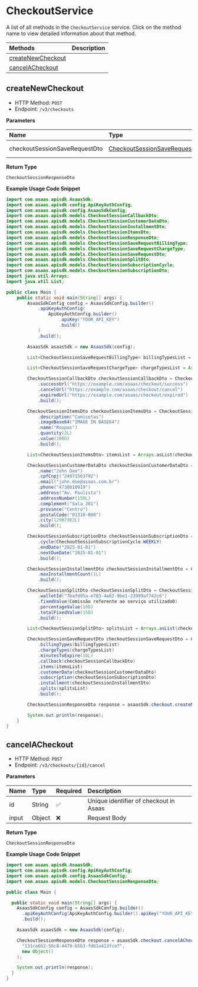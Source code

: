# CheckoutService

A list of all methods in the `CheckoutService` service. Click on the method name to view detailed information about that method.

| Methods                                 | Description |
| :-------------------------------------- | :---------- |
| [createNewCheckout](#createnewcheckout) |             |
| [cancelACheckout](#cancelacheckout)     |             |

## createNewCheckout

- HTTP Method: `POST`
- Endpoint: `/v3/checkouts`

**Parameters**

| Name                          | Type                                                                        | Required | Description  |
| :---------------------------- | :-------------------------------------------------------------------------- | :------- | :----------- |
| checkoutSessionSaveRequestDto | [CheckoutSessionSaveRequestDto](../models/CheckoutSessionSaveRequestDto.md) | ❌       | Request Body |

**Return Type**

`CheckoutSessionResponseDto`

**Example Usage Code Snippet**

```java
import com.asaas.apisdk.AsaasSdk;
import com.asaas.apisdk.config.ApiKeyAuthConfig;
import com.asaas.apisdk.config.AsaasSdkConfig;
import com.asaas.apisdk.models.CheckoutSessionCallbackDto;
import com.asaas.apisdk.models.CheckoutSessionCustomerDataDto;
import com.asaas.apisdk.models.CheckoutSessionInstallmentDto;
import com.asaas.apisdk.models.CheckoutSessionItemsDto;
import com.asaas.apisdk.models.CheckoutSessionResponseDto;
import com.asaas.apisdk.models.CheckoutSessionSaveRequestBillingType;
import com.asaas.apisdk.models.CheckoutSessionSaveRequestChargeType;
import com.asaas.apisdk.models.CheckoutSessionSaveRequestDto;
import com.asaas.apisdk.models.CheckoutSessionSplitDto;
import com.asaas.apisdk.models.CheckoutSessionSubscriptionCycle;
import com.asaas.apisdk.models.CheckoutSessionSubscriptionDto;
import java.util.Arrays;
import java.util.List;

public class Main {
    public static void main(String[] args) {
		AsaasSdkConfig config = AsaasSdkConfig.builder()
			.apiKeyAuthConfig(
				ApiKeyAuthConfig.builder()
					.apiKey("YOUR_API_KEY")
					.build()
			)
			.build();

		AsaasSdk asaasSdk = new AsaasSdk(config);

		List<CheckoutSessionSaveRequestBillingType> billingTypesList = Arrays.asList(CheckoutSessionSaveRequestBillingType.CREDIT_CARD);

		List<CheckoutSessionSaveRequestChargeType> chargeTypesList = Arrays.asList(CheckoutSessionSaveRequestChargeType.DETACHED);

		CheckoutSessionCallbackDto checkoutSessionCallbackDto = CheckoutSessionCallbackDto.builder()
			.successUrl("https://example.com/asaas/checkout/success")
			.cancelUrl("https://example.com/asaas/checkout/cancel")
			.expiredUrl("https://example.com/asaas/checkout/expired")
			.build();

		CheckoutSessionItemsDto checkoutSessionItemsDto = CheckoutSessionItemsDto.builder()
			.description("Camisetas")
			.imageBase64("IMAGE IN BASE64")
			.name("Roupas")
			.quantity(2L)
			.value(100D)
			.build();

		List<CheckoutSessionItemsDto> itemsList = Arrays.asList(checkoutSessionItemsDto);

		CheckoutSessionCustomerDataDto checkoutSessionCustomerDataDto = CheckoutSessionCustomerDataDto.builder()
			.name("John Doe")
			.cpfCnpj("24971563792")
			.email("john.doe@asaas.com.br")
			.phone("4738010919")
			.address("Av. Paulista")
			.addressNumber(150L)
			.complement("Sala 201")
			.province("Centro")
			.postalCode("01310-000")
			.city(12987382L)
			.build();

		CheckoutSessionSubscriptionDto checkoutSessionSubscriptionDto = CheckoutSessionSubscriptionDto.builder()
			.cycle(CheckoutSessionSubscriptionCycle.WEEKLY)
			.endDate("2025-01-01")
			.nextDueDate("2025-01-01")
			.build();

		CheckoutSessionInstallmentDto checkoutSessionInstallmentDto = CheckoutSessionInstallmentDto.builder()
			.maxInstallmentCount(1L)
			.build();

		CheckoutSessionSplitDto checkoutSessionSplitDto = CheckoutSessionSplitDto.builder()
			.walletId("7bafd95a-e783-4a62-9be1-23999af742c6")
			.fixedValue(Comissão referente ao serviço utilizadoD)
			.percentageValue(10D)
			.totalFixedValue(15D)
			.build();

		List<CheckoutSessionSplitDto> splitsList = Arrays.asList(checkoutSessionSplitDto);

		CheckoutSessionSaveRequestDto checkoutSessionSaveRequestDto = CheckoutSessionSaveRequestDto.builder()
			.billingTypes(billingTypesList)
			.chargeTypes(chargeTypesList)
			.minutesToExpire(10L)
			.callback(checkoutSessionCallbackDto)
			.items(itemsList)
			.customerData(checkoutSessionCustomerDataDto)
			.subscription(checkoutSessionSubscriptionDto)
			.installment(checkoutSessionInstallmentDto)
			.splits(splitsList)
			.build();

		CheckoutSessionResponseDto response = asaasSdk.checkout.createNewCheckout(checkoutSessionSaveRequestDto);

		System.out.println(response);
    }
}
```

## cancelACheckout

- HTTP Method: `POST`
- Endpoint: `/v3/checkouts/{id}/cancel`

**Parameters**

| Name  | Type   | Required | Description                            |
| :---- | :----- | :------- | :------------------------------------- |
| id    | String | ✅       | Unique identifier of checkout in Asaas |
| input | Object | ❌       | Request Body                           |

**Return Type**

`CheckoutSessionResponseDto`

**Example Usage Code Snippet**

```java
import com.asaas.apisdk.AsaasSdk;
import com.asaas.apisdk.config.ApiKeyAuthConfig;
import com.asaas.apisdk.config.AsaasSdkConfig;
import com.asaas.apisdk.models.CheckoutSessionResponseDto;

public class Main {

  public static void main(String[] args) {
    AsaasSdkConfig config = AsaasSdkConfig.builder()
      .apiKeyAuthConfig(ApiKeyAuthConfig.builder().apiKey("YOUR_API_KEY").build())
      .build();

    AsaasSdk asaasSdk = new AsaasSdk(config);

    CheckoutSessionResponseDto response = asaasSdk.checkout.cancelACheckout(
      "131ca662-56c8-4479-b5b3-fd61a413fce7",
      new Object()
    );

    System.out.println(response);
  }
}

```

<!-- This file was generated by liblab | https://liblab.com/ -->
